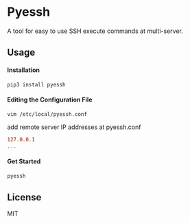 # Pyessh
A tool for easy to use SSH execute commands at multi-server.



## Usage

#### Installation

```shell
pip3 install pyessh
```

#### Editing the Configuration File

```shell
vim /etc/local/pyessh.conf
```

add remote server IP addresses at pyessh.conf

```toml
127.0.0.1
...
```

#### Get Started

```python
pyessh
```



## License

MIT